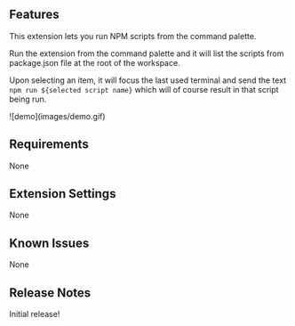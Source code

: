 ## Features

This extension lets you run NPM scripts from the command palette.

Run the extension from the command palette and it will list the scripts from package.json file at the root of the workspace.

Upon selecting an item, it will focus the last used terminal and send the text `npm run ${selected script name}` which will of course result in that script being run.

\!\[demo\]\(images/demo.gif\)

## Requirements

None

## Extension Settings

None

## Known Issues

None

## Release Notes

Initial release!
